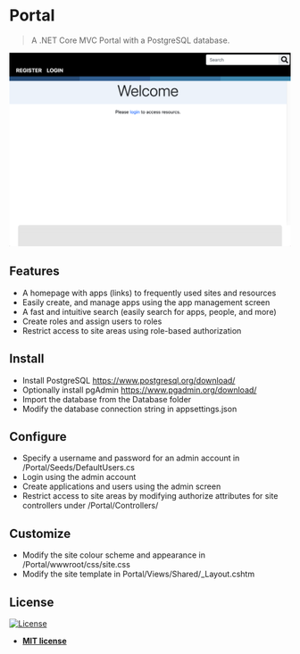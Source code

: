 # Portal
> A .NET Core MVC Portal with a PostgreSQL database.

![Home.png](/Screenshots/home.png?raw=true "Home Page")

## Features
* A homepage with apps (links) to frequently used sites and resources
* Easily create, and manage apps using the app management screen
* A fast and intuitive search (easily search for apps, people, and more)
* Create roles and assign users to roles
* Restrict access to site areas using role-based authorization

## Install
* Install PostgreSQL https://www.postgresql.org/download/
* Optionally install pgAdmin https://www.pgadmin.org/download/
* Import the database from the Database folder
* Modify the database connection string in appsettings.json

## Configure
* Specify a username and password for an admin account in /Portal/Seeds/DefaultUsers.cs
* Login using the admin account
* Create applications and users using the admin screen
* Restrict access to site areas by modifying authorize attributes for site controllers under /Portal/Controllers/

## Customize
* Modify the site colour scheme and appearance in /Portal/wwwroot/css/site.css
* Modify the site template in Portal/Views/Shared/_Layout.cshtm

## License
[![License](http://img.shields.io/:license-mit-blue.svg?style=flat-square)](http://badges.mit-license.org)

- **[MIT license](http://opensource.org/licenses/mit-license.php)**
